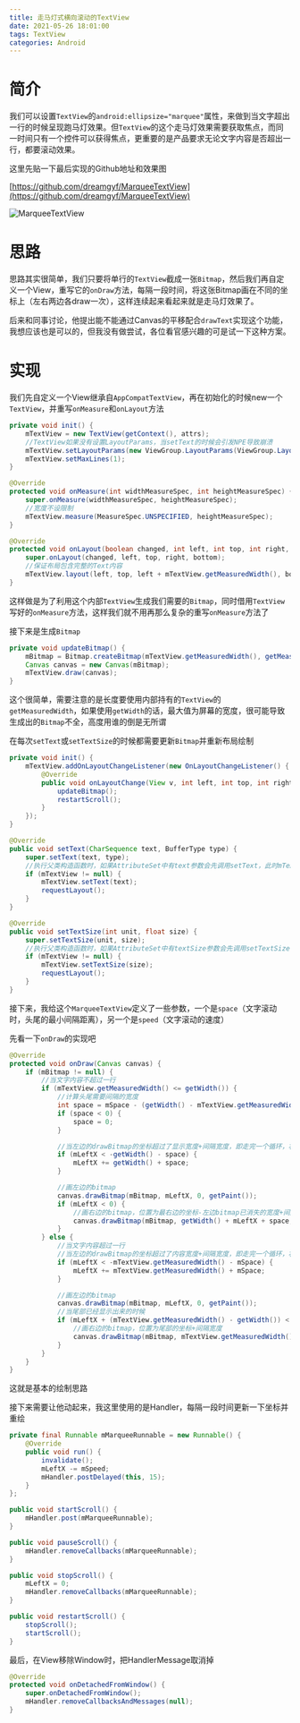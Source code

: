 ```yaml
---
title: 走马灯式横向滚动的TextView
date: 2021-05-26 18:01:00
tags: TextView
categories: Android
---
```


# 简介

我们可以设置`TextView`的`android:ellipsize="marquee"`属性，来做到当文字超出一行的时候呈现跑马灯效果。但`TextView`的这个走马灯效果需要获取焦点，而同一时间只有一个控件可以获得焦点，更重要的是产品要求无论文字内容是否超出一行，都要滚动效果。

这里先贴一下最后实现的Github地址和效果图

[https://github.com/dreamgyf/MarqueeTextView](https://github.com/dreamgyf/MarqueeTextView)

![MarqueeTextView](https://camo.githubusercontent.com/f78ec92d9270fe6a72f182090567334a5d9ecb5221f471a34cbd83905be65c6a/68747470733a2f2f647265616d6779662d636f64696e672e6f73732d636e2d7368616e676861692e616c6979756e63732e636f6d2f4d61727175656554657874566965772f4d61727175656554657874566965772e676966)

# 思路

思路其实很简单，我们只要将单行的`TextView`截成一张`Bitmap`，然后我们再自定义一个View，重写它的`onDraw`方法，每隔一段时间，将这张Bitmap画在不同的坐标上（左右两边各draw一次），这样连续起来看起来就是走马灯效果了。

后来和同事讨论，他提出能不能通过Canvas的平移配合`drawText`实现这个功能，我想应该也是可以的，但我没有做尝试，各位看官感兴趣的可是试一下这种方案。

# 实现

我们先自定义一个View继承自`AppCompatTextView`，再在初始化的时候new一个`TextView`，并重写`onMeasure`和`onLayout`方法

```java
private void init() {
    mTextView = new TextView(getContext(), attrs);
    //TextView如果没有设置LayoutParams，当setText的时候会引发NPE导致崩溃
    mTextView.setLayoutParams(new ViewGroup.LayoutParams(ViewGroup.LayoutParams.WRAP_CONTENT, ViewGroup.LayoutParams.WRAP_CONTENT));
    mTextView.setMaxLines(1);
}

@Override
protected void onMeasure(int widthMeasureSpec, int heightMeasureSpec) {
    super.onMeasure(widthMeasureSpec, heightMeasureSpec);
    //宽度不设限制
    mTextView.measure(MeasureSpec.UNSPECIFIED, heightMeasureSpec);
}

@Override
protected void onLayout(boolean changed, int left, int top, int right, int bottom) {
    super.onLayout(changed, left, top, right, bottom);
    //保证布局包含完整的Text内容
    mTextView.layout(left, top, left + mTextView.getMeasuredWidth(), bottom);
}
```

这样做是为了利用这个内部`TextView`生成我们需要的`Bitmap`，同时借用`TextView`写好的`onMeasure`方法，这样我们就不用再那么复杂的重写`onMeasure`方法了

接下来是生成`Bitmap`

```java
private void updateBitmap() {
    mBitmap = Bitmap.createBitmap(mTextView.getMeasuredWidth(), getMeasuredHeight(), Bitmap.Config.ARGB_8888);
    Canvas canvas = new Canvas(mBitmap);
    mTextView.draw(canvas);
}
```

这个很简单，需要注意的是长度要使用内部持有的`TextView`的`getMeasuredWidth`，如果使用`getWidth`的话，最大值为屏幕的宽度，很可能导致生成出的`Bitmap`不全，高度用谁的倒是无所谓

在每次`setText`或`setTextSize`的时候都需要更新`Bitmap`并重新布局绘制

```java
private void init() {
    mTextView.addOnLayoutChangeListener(new OnLayoutChangeListener() {
        @Override
        public void onLayoutChange(View v, int left, int top, int right, int bottom, int oldLeft, int oldTop, int oldRight, int oldBottom) {
            updateBitmap();
            restartScroll();
        }
    });
}

@Override
public void setText(CharSequence text, BufferType type) {
    super.setText(text, type);
    //执行父类构造函数时，如果AttributeSet中有text参数会先调用setText，此时mTextView尚未初始化
    if (mTextView != null) {
        mTextView.setText(text);
        requestLayout();
    }
}

@Override
public void setTextSize(int unit, float size) {
    super.setTextSize(unit, size);
    //执行父类构造函数时，如果AttributeSet中有textSize参数会先调用setTextSize，此时mTextView尚未初始化
    if (mTextView != null) {
        mTextView.setTextSize(size);
        requestLayout();
    }
}
```

接下来，我给这个`MarqueeTextView`定义了一些参数，一个是`space`（文字滚动时，头尾的最小间隔距离），另一个是`speed`（文字滚动的速度）

先看一下`onDraw`的实现吧

```java
@Override
protected void onDraw(Canvas canvas) {
    if (mBitmap != null) {
        //当文字内容不超过一行
        if (mTextView.getMeasuredWidth() <= getWidth()) {
            //计算头尾需要间隔的宽度
            int space = mSpace - (getWidth() - mTextView.getMeasuredWidth());
            if (space < 0) {
                space = 0;
            }

            //当左边的drawBitmap的坐标超过了显示宽度+间隔宽度，即走完一个循环，右边的Bitmap已经挪到了最左边，将坐标重置
            if (mLeftX < -getWidth() - space) {
                mLeftX += getWidth() + space;
            }

            //画左边的bitmap
            canvas.drawBitmap(mBitmap, mLeftX, 0, getPaint());
            if (mLeftX < 0) {
                //画右边的bitmap，位置为最右边的坐标-左边bitmap已消失的宽度+间隔宽度
                canvas.drawBitmap(mBitmap, getWidth() + mLeftX + space, 0, getPaint());
            }
        } else {
            //当文字内容超过一行
            //当左边的drawBitmap的坐标超过了内容宽度+间隔宽度，即走完一个循环，右边的Bitmap已经挪到了最左边，将坐标重置
            if (mLeftX < -mTextView.getMeasuredWidth() - mSpace) {
                mLeftX += mTextView.getMeasuredWidth() + mSpace;
            }

            //画左边的bitmap
            canvas.drawBitmap(mBitmap, mLeftX, 0, getPaint());
            //当尾部已经显示出来的时候
            if (mLeftX + (mTextView.getMeasuredWidth() - getWidth()) < 0) {
                //画右边的bitmap，位置为尾部的坐标+间隔宽度
                canvas.drawBitmap(mBitmap, mTextView.getMeasuredWidth() + mLeftX + mSpace, 0, getPaint());
            }
        }
    }
}
```

这就是基本的绘制思路

接下来需要让他动起来，我这里使用的是Handler，每隔一段时间更新一下坐标并重绘

```java
private final Runnable mMarqueeRunnable = new Runnable() {
    @Override
    public void run() {
        invalidate();
        mLeftX -= mSpeed;
        mHandler.postDelayed(this, 15);
    }
};

public void startScroll() {
    mHandler.post(mMarqueeRunnable);
}

public void pauseScroll() {
    mHandler.removeCallbacks(mMarqueeRunnable);
}

public void stopScroll() {
    mLeftX = 0;
    mHandler.removeCallbacks(mMarqueeRunnable);
}

public void restartScroll() {
    stopScroll();
    startScroll();
}
```

最后，在View移除Window时，把HandlerMessage取消掉

```java
@Override
protected void onDetachedFromWindow() {
    super.onDetachedFromWindow();
    mHandler.removeCallbacksAndMessages(null);
}
```
